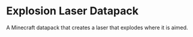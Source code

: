 # Explosion Laser Datapack
A Minecraft datapack that creates a laser that explodes where it is aimed.